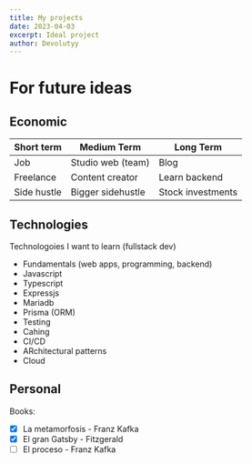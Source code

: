 ```yaml
---
title: My projects
date: 2023-04-03
excerpt: Ideal project
author: Devolutyy
---
```


# For future ideas

## Economic

| Short term  | Medium Term       | Long Term         |
| ----------- | ----------------- | ----------------- |
| Job         | Studio web (team) | Blog              |
| Freelance   | Content creator   | Learn backend     |
| Side hustle | Bigger sidehustle | Stock investments |

## Technologies

Technologoies I want to learn (fullstack dev)

- Fundamentals (web apps, programming, backend)
- Javascript
- Typescript
- Expressjs
- Mariadb
- Prisma (ORM)
- Testing
- Cahing
- CI/CD
- ARchitectural patterns
- Cloud

## Personal

Books:

- [x] La metamorfosis - Franz Kafka
- [x] El gran Gatsby - Fitzgerald
- [ ] El proceso - Franz Kafka
